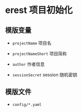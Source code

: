 # erest 项目初始化

## 模版变量

- `projectName` 项目名
- `projectNameShort` 项目简称
- `author` 作者信息

- `sessionSecret` session 随机密钥

## 模版文件

- `config/*.yaml`
